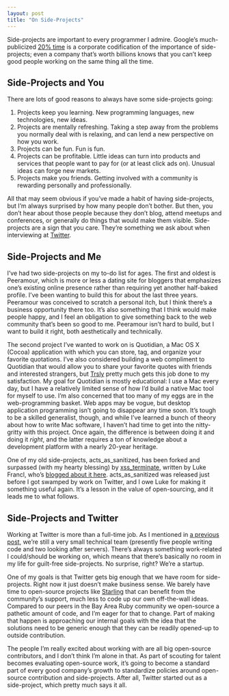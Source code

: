 ```yaml
---
layout: post
title: "On Side-Projects"
---
```





Side-projects are important to every programmer I admire. Google’s much-publicized [20% time](http://en.wikipedia.org/wiki/Google#.22Twenty_percent.22_time) is a corporate codification of the importance of side-projects; even a company that’s worth billions knows that you can’t keep good people working on the same thing all the time.

Side-Projects and You
---------------------

There are lots of good reasons to always have some side-projects going:

1.  Projects keep you learning. New programming languages, new technologies, new ideas.
2.  Projects are mentally refreshing. Taking a step away from the problems you normally deal with is relaxing, and can lend a new perspective on how you work.
3.  Projects can be fun. Fun is fun.
4.  Projects can be profitable. Little ideas can turn into products and services that people want to pay for (or at least click ads on). Unusual ideas can forge new markets.
5.  Projects make you friends. Getting involved with a community is rewarding personally and professionally.

All that may seem obvious if you’ve made a habit of having side-projects, but I’m always surprised by how many people don’t bother. But then, you don’t hear about those people because they don’t blog, attend meetups and conferences, or generally do things that would make them visible. Side-projects are a sign that you care. They’re something we ask about when interviewing at [Twitter](http://twitter.com/).

Side-Projects and Me
--------------------

I’ve had two side-projects on my to-do list for ages. The first and oldest is Peeramour, which is more or less a dating site for bloggers that emphasizes one’s existing online presence rather than requiring yet another half-baked profile. I’ve been wanting to build this for about the last three years. Peeramour was conceived to scratch a personal itch, but I think there’s a business opportunity there too. It’s also something that I think would make people happy, and I feel an obligation to give something back to the web community that’s been so good to me. Peeramour isn’t hard to build, but I want to build it right, both aesthetically and technically.

The second project I’ve wanted to work on is Quotidian, a Mac OS X (Cocoa) application with which you can store, tag, and organize your favorite quotations. I’ve also considered building a web compliment to Quotidian that would allow you to share your favorite quotes with friends and interested strangers, but [Trsly](http://trsly.com/) pretty much gets this job done to my satisfaction. My goal for Quotidian is mostly educational: I use a Mac every day, but I have a relatively limited sense of how I’d build a native Mac tool for myself to use. I’m also concerned that too many of my eggs are in the web-programming basket. Web apps may be vogue, but desktop application programming isn’t going to disappear any time soon. It’s tough to be a skilled generalist, though, and while I’ve learned a bunch of theory about how to write Mac software, I haven’t had time to get into the nitty-gritty with this project. Once again, the difference is between doing it and doing it *right*, and the latter requires a ton of knowledge about a development platform with a nearly 20-year heritage.

One of my old side-projects, acts\_as\_sanitized, has been forked and surpassed (with my hearty blessing) by [xss\_terminate](http://code.google.com/p/xssterminate/), written by Luke Francl, who’s [blogged about it here](http://railspikes.com/2008/1/28/auto-escaping-html-with-rails). acts\_as\_sanitized was released just before I got swamped by work on Twitter, and I owe Luke for making it something useful again. It’s a lesson in the value of open-sourcing, and it leads me to what follows.

Side-Projects and Twitter
-------------------------

Working at Twitter is more than a full-time job. As I mentioned in [a previous post](http://www.al3x.net/2008/01/work-with-me-here.html), we’re still a very small technical team (presently five people writing code and two looking after servers). There’s always something work-related I could/should be working on, which means that there’s basically no room in my life for guilt-free side-projects. No surprise, right? We’re a startup.

One of my goals is that Twitter gets big enough that we have room for side-projects. Right now it just doesn’t make business sense. We barely have time to open-source projects like [Starling](https://rubyforge.org/projects/starling/) that can benefit from the community’s support, much less to code up our own off-the-wall ideas. Compared to our peers in the Bay Area Ruby community we open-source a pathetic amount of code, and I’m eager for that to change. Part of making that happen is approaching our internal goals with the idea that the solutions need to be generic enough that they can be readily opened-up to outside contribution.

The people I’m really excited about working with are all big open-source contributors, and I don’t think I’m alone in that. As part of scouting for talent becomes evaluating open-source work, it’s going to become a standard part of every good company’s growth to standardize policies around open-source contribution and side-projects. After all, Twitter started out as a side-project, which pretty much says it all.
